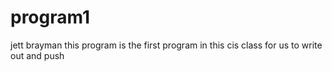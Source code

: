 # program1
jett brayman
this program is the first program in this cis class for us to write out and push